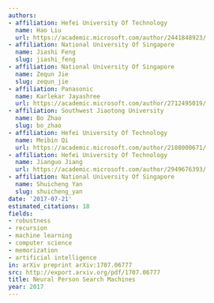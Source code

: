 ```yaml
---
authors:
- affiliation: Hefei University Of Technology
  name: Hao Liu
  url: https://academic.microsoft.com/author/2441848923/
- affiliation: National University Of Singapore
  name: Jiashi Feng
  slug: jiashi_feng
- affiliation: National University Of Singapore
  name: Zequn Jie
  slug: zequn_jie
- affiliation: Panasonic
  name: Karlekar Jayashree
  url: https://academic.microsoft.com/author/2712495019/
- affiliation: Southwest Jiaotong University
  name: Bo Zhao
  slug: bo_zhao
- affiliation: Hefei University Of Technology
  name: Meibin Qi
  url: https://academic.microsoft.com/author/2108000671/
- affiliation: Hefei University Of Technology
  name: Jianguo Jiang
  url: https://academic.microsoft.com/author/2949676393/
- affiliation: National University Of Singapore
  name: Shuicheng Yan
  slug: shuicheng_yan
date: '2017-07-21'
estimated_citations: 18
fields:
- robustness
- recursion
- machine learning
- computer science
- memorization
- artificial intelligence
in: arXiv preprint arXiv:1707.06777
src: http://export.arxiv.org/pdf/1707.06777
title: Neural Person Search Machines
year: 2017
---
```


